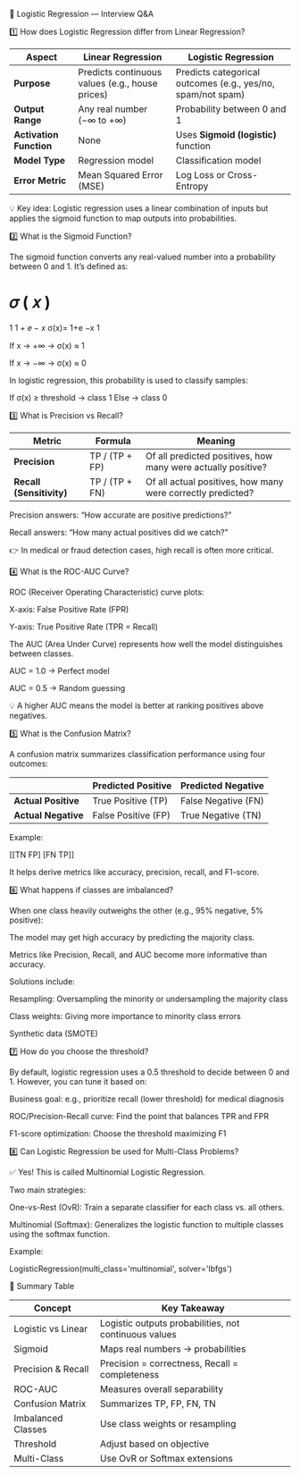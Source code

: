 📘 Logistic Regression — Interview Q&A

1️⃣ How does Logistic Regression differ from Linear Regression?

| Aspect                  | Linear Regression                               | Logistic Regression                                         |
| ----------------------- | ----------------------------------------------- | ----------------------------------------------------------- |
| **Purpose**             | Predicts continuous values (e.g., house prices) | Predicts categorical outcomes (e.g., yes/no, spam/not spam) |
| **Output Range**        | Any real number (−∞ to +∞)                      | Probability between 0 and 1                                 |
| **Activation Function** | None                                            | Uses **Sigmoid (logistic)** function                        |
| **Model Type**          | Regression model                                | Classification model                                        |
| **Error Metric**        | Mean Squared Error (MSE)                        | Log Loss or Cross-Entropy                                   |


💡 Key idea: Logistic regression uses a linear combination of inputs but applies the sigmoid function to map outputs into probabilities.


2️⃣ What is the Sigmoid Function?

The sigmoid function converts any real-valued number into a probability between 0 and 1.
It’s defined as:

𝜎
(
𝑥
)
=
1
1
+
𝑒
−
𝑥
σ(x)=
1+e
−x
1
	​


If x → +∞ → σ(x) ≈ 1

If x → −∞ → σ(x) ≈ 0

In logistic regression, this probability is used to classify samples:

If σ(x) ≥ threshold → class 1
Else → class 0

3️⃣ What is Precision vs Recall?

| Metric                   | Formula        | Meaning                                                      |
| ------------------------ | -------------- | ------------------------------------------------------------ |
| **Precision**            | TP / (TP + FP) | Of all predicted positives, how many were actually positive? |
| **Recall (Sensitivity)** | TP / (TP + FN) | Of all actual positives, how many were correctly predicted?  |

Precision answers: “How accurate are positive predictions?”

Recall answers: “How many actual positives did we catch?”

👉 In medical or fraud detection cases, high recall is often more critical.

4️⃣ What is the ROC-AUC Curve?

ROC (Receiver Operating Characteristic) curve plots:

X-axis: False Positive Rate (FPR)

Y-axis: True Positive Rate (TPR = Recall)

The AUC (Area Under Curve) represents how well the model distinguishes between classes.

AUC = 1.0 → Perfect model

AUC = 0.5 → Random guessing

💡 A higher AUC means the model is better at ranking positives above negatives.

5️⃣ What is the Confusion Matrix?

A confusion matrix summarizes classification performance using four outcomes:

|                     | **Predicted Positive** | **Predicted Negative** |
| ------------------- | ---------------------- | ---------------------- |
| **Actual Positive** | True Positive (TP)     | False Negative (FN)    |
| **Actual Negative** | False Positive (FP)    | True Negative (TN)     |

Example:

[[TN  FP]
 [FN  TP]]


It helps derive metrics like accuracy, precision, recall, and F1-score.

6️⃣ What happens if classes are imbalanced?

When one class heavily outweighs the other (e.g., 95% negative, 5% positive):

The model may get high accuracy by predicting the majority class.

Metrics like Precision, Recall, and AUC become more informative than accuracy.

Solutions include:

Resampling: Oversampling the minority or undersampling the majority class

Class weights: Giving more importance to minority class errors

Synthetic data (SMOTE)

7️⃣ How do you choose the threshold?

By default, logistic regression uses a 0.5 threshold to decide between 0 and 1.
However, you can tune it based on:

Business goal: e.g., prioritize recall (lower threshold) for medical diagnosis

ROC/Precision-Recall curve: Find the point that balances TPR and FPR

F1-score optimization: Choose the threshold maximizing F1

8️⃣ Can Logistic Regression be used for Multi-Class Problems?

✅ Yes!
This is called Multinomial Logistic Regression.

Two main strategies:

One-vs-Rest (OvR): Train a separate classifier for each class vs. all others.

Multinomial (Softmax): Generalizes the logistic function to multiple classes using the softmax function.

Example:

LogisticRegression(multi_class='multinomial', solver='lbfgs')

🧩 Summary Table

| Concept            | Key Takeaway                                          |
| ------------------ | ----------------------------------------------------- |
| Logistic vs Linear | Logistic outputs probabilities, not continuous values |
| Sigmoid            | Maps real numbers → probabilities                     |
| Precision & Recall | Precision = correctness, Recall = completeness        |
| ROC-AUC            | Measures overall separability                         |
| Confusion Matrix   | Summarizes TP, FP, FN, TN                             |
| Imbalanced Classes | Use class weights or resampling                       |
| Threshold          | Adjust based on objective                             |
| Multi-Class        | Use OvR or Softmax extensions                         |
